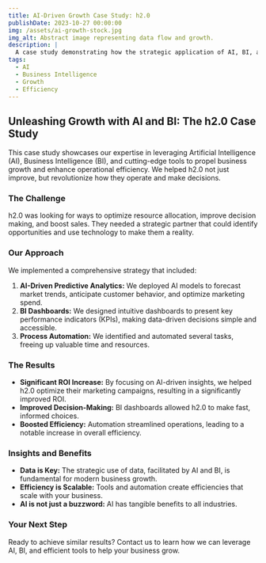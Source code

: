 ```yaml
---
title: AI-Driven Growth Case Study: h2.0
publishDate: 2023-10-27 00:00:00
img: /assets/ai-growth-stock.jpg
img_alt: Abstract image representing data flow and growth.
description: |
  A case study demonstrating how the strategic application of AI, BI, and advanced tools can drive significant business growth and operational efficiency.
tags:
  - AI
  - Business Intelligence
  - Growth
  - Efficiency
---
```


## Unleashing Growth with AI and BI: The h2.0 Case Study

This case study showcases our expertise in leveraging Artificial Intelligence (AI), Business Intelligence (BI), and cutting-edge tools to propel business growth and enhance operational efficiency.  We helped h2.0 not just improve, but revolutionize how they operate and make decisions.

### The Challenge
h2.0 was looking for ways to optimize resource allocation, improve decision making, and boost sales. They needed a strategic partner that could identify opportunities and use technology to make them a reality.

### Our Approach
We implemented a comprehensive strategy that included:

1.  **AI-Driven Predictive Analytics:** We deployed AI models to forecast market trends, anticipate customer behavior, and optimize marketing spend.
2.  **BI Dashboards:** We designed intuitive dashboards to present key performance indicators (KPIs), making data-driven decisions simple and accessible.
3.  **Process Automation:** We identified and automated several tasks, freeing up valuable time and resources.

### The Results

*   **Significant ROI Increase:** By focusing on AI-driven insights, we helped h2.0 optimize their marketing campaigns, resulting in a significantly improved ROI.
*   **Improved Decision-Making:** BI dashboards allowed h2.0 to make fast, informed choices.
*   **Boosted Efficiency:** Automation streamlined operations, leading to a notable increase in overall efficiency.

### Insights and Benefits

*   **Data is Key:**  The strategic use of data, facilitated by AI and BI, is fundamental for modern business growth.
*   **Efficiency is Scalable:** Tools and automation create efficiencies that scale with your business.
*   **AI is not just a buzzword:** AI has tangible benefits to all industries.

### Your Next Step

Ready to achieve similar results? Contact us to learn how we can leverage AI, BI, and efficient tools to help your business grow.